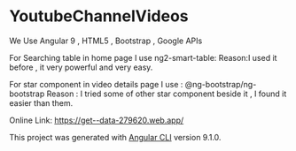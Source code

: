 # YoutubeChannelVideos

We Use Angular 9 , HTML5 , Bootstrap , Google APIs

For Searching table in home page I use ng2-smart-table:
Reason:I used it before , it very powerful and very easy.

For star component in video details page I use : @ng-bootstrap/ng-bootstrap
Reason : I tried some of other star component beside it , I found it easier than them.

Online Link:
https://get--data-279620.web.app/



This project was generated with [Angular CLI](https://github.com/angular/angular-cli) version 9.1.0.


